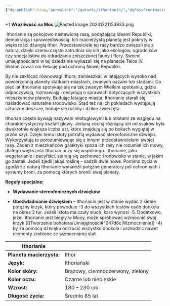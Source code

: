 ```yaml
---
{"dg-publish":true,"permalink":"/gatunki/ithorianin/","dgPassFrontmatter":true}
---
```


+1 **Wrażliwość na Moc**
![Pasted image 20241221153933.png](/img/user/Obrazy/Pasted%20image%2020241221153933.png)

 Ithorianie są pokojowo nastawioną rasą, podążającą ideami Republiki, demokracją i sprawiedliwością. Ich macierzystą planetą jest pokryty w większości dżunglą Ithor. Przedstawiciele tej rasy bardzo związali się z naturą, dzięki czemu często zatrudnia się ich jako ekologów, ogrodników czy specjalistów do odradzania zniszczonej fauny i flory. Swoimi umiejętnościami w tej dziedzinie wykazali się na planecie Telos IV. Skolonizowali oni Felucję pod ochroną Nowej Republiki.

By nie zakłócać równowagi Ithora, zamieszkali w latających wysoko nad powierzchnią planety statkach-miastach, zwanych oazami lub stadami. Co pięć lat Ithorianie spotykają się na tak zwanym Wielkim spotkaniu, gdzie odpoczywają, rozmawiają i decydują o sprawach dotyczących wszystkich mieszkańców planety. Budując latające miasta, Ithorianie starali się naśladować naturalne środowisko. Stąd też na ich pokładach występują sztuczne deszcze, hoduje się rośliny i dzikie zwierzęta.

Ithorian często bywają nazywani młotogłowymi lub młotami ze względu na charakterystyczny kształt głowy. Jedyną cechą różniącą ich od ssaków była dwukrotnie większa liczba ust, które znajdują się po bokach wygiętej w przód szyi. Dzięki temu istoty potrafią wydawać stereofoniczne dźwięki. Wykorzystują to porozumiewając się z innymi przedstawicielami swojej rasy. Żaden z mieszkańców galaktyki spoza ich rasy nie rozumiał ich mowy, dlatego większość Ithorian uczy się wspólnego. Ithorianie, jako wegetarianie i pacyfiści, starają się zachować środowisko w stanie, w jakim go zastali. Jeżeli zjedli jakąś roślinę - sadzili dwie nowe. Pomimo życia w zgodzie z naturą Ithorianie wynaleźli potężne generatory pól ochronnych i systemy broni, za pomocą których bronili swej planety.

**Reguły specjalne:**

- **Wydawanie stereofonicznych dźwięków**

- **Obezwładnianie dźwiękiem** – Ithorianin jest w stanie wydać z siebie potężny krzyk, który powoduje -3 do wszystkich testów osób dookoła na okres 3 tur. Jeżeli istota ma czuły słuch, kara wynosi -5. Dodatkowo, jeżeli Ithorianin jest biegły w Mocy, może spróbować wzmocnić swój krzyk ([[Tworzenie bohatera/Umiejętności#^047d6c\|Wzmocnienie]] -4) by za pomocą dźwięku odrzucić wszystko dookoła i uszkodzić nawet elementy zrobione ze wzmacnianej stali.

| **Ithorianie**           |                                  |
| ------------------------ | -------------------------------- |
| **Planeta macierzysta:** | Ithor                            |
| **Język:**               | Ithoriański                      |
| **Kolor skóry:**         | Brązowy, ciemnoczerwony, zielony |
| **Kolor oczu:**          | Czarne lub niebieskie            |
| **Wzrost:**              | 180 – 230 cm                     |
| **Długość życia:**       | Średnio 85 lat                   |